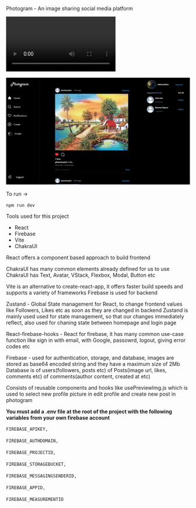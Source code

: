 Photogram - An image sharing social media platform

![Demo Video](public/readmeVideo.mp4)

![Home Page](public/readme1.png)

To run -> 
```
npm run dev
```

Tools used for this project
- React
- Firebase
- Vite
- ChakraUI

React offers a component based approach to build frontend


ChakraUI has many common elements already defined for us to use
ChakraUI has Text, Avatar, VStack, Flexbox, Modal, Button etc


Vite is an alternative to create-react-app, it offers faster build speeds and supports a variety of frameworks
Firebase is used for backend


Zustand - Global State management for React, to change frontend values like Followers, Likes etc as soon as they are changed in backend
Zustand is mainly used used for state management, so that our changes immediately reflect, also used for chaning state between homepage and login page 

React-firebase-hooks - React for firebase, it has many common use-case function like sign in with email, with Google, passowrd, logout, giving error codes etc

Firebase - used for authentication, storage, and database, images are stored as base64 encoded string and they have a maximum size of 2Mb
Database is of users(followers, posts etc)
of Posts(image url, likes, comments etc)
of comments(author content, created at etc)

Consists of reusable components and hooks like usePreviewImg.js which is used to select new profile picture in edit profile and create new post in photogram

**You must add a .env file at the root of the project with the following variables from your own firebase account**

```
FIREBASE_APIKEY,

FIREBASE_AUTHDOMAIN,

FIREBASE_PROJECTID,

FIREBASE_STORAGEBUCKET,

FIREBASE_MESSAGINGSENDERID,

FIREBASE_APPID,

FIREBASE_MEASUREMENTID
```